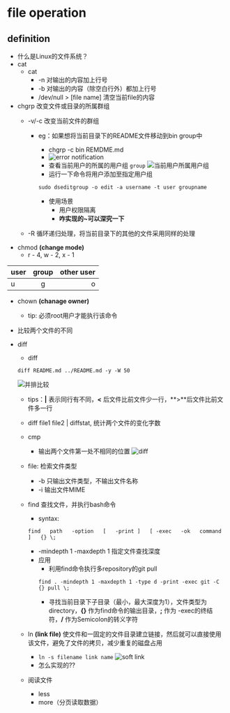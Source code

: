 # file operation

## definition

* 什么是Linux的文件系统？
* cat
  * cat
    * -n 对输出的内容加上行号
    * -b 对输出的内容（除空白行外）都加上行号
    * /dev/null > [file name] 清空当前file的内容
* chgrp 改变文件或目录的所属群组
  * -v/-c 改变当前文件的群组
    * eg：如果想将当前目录下的README文件移动到bin group中
      * chgrp -c bin REMDME.md
      * ![error notification](https://user-images.githubusercontent.com/6279298/162874839-056be677-25a3-4789-947b-0fc1a96f1865.png)
      * 查看当前用户的所属的用户组 ```group```
      ![当前用户所属用户组](https://user-images.githubusercontent.com/6279298/162874947-1d422664-7729-45e5-8aa5-9e4603b63419.png)
      * 运行一下命令将用户添加至指定用户组

      ```
      sudo dseditgroup -o edit -a username -t user groupname
      ```

      * 使用场景
        * 用户权限隔离
        * **咋实现的~可以深究一下**

  * -R 循环递归处理，将当前目录下的其他的文件采用同样的处理
* chmod **(change mode)**
  * r - 4, w - 2, x - 1

| user      | group | other user     |
| :---        |    :----:   |          ---: |
|  u     | g       | o   |

* chown **(chanage owner)**
  * tip: 必须root用户才能执行该命令
* 比较两个文件的不同
* diff
  * diff
  ```
  diff README.md ../README.md -y -W 50
  ```

  ![并排比较](https://user-images.githubusercontent.com/6279298/162893983-ea9da932-b846-4b49-bc1c-e3c22d0caf3c.png)
  * tips：**|** 表示同行有不同，**<** 后文件比前文件少一行，**>**后文件比前文件多一行

  * diff file1 file2 | diffstat, 统计两个文件的变化字数

  * cmp
    * 输出两个文件第一处不相同的位置
![diff](https://user-images.githubusercontent.com/6279298/162893460-62b9b0be-b466-48b0-833a-c02bd7bca2c1.png)

  * file: 检索文件类型
    * -b 只输出文件类型，不输出文件名称
    * -i 输出文件MIME
  * find 查找文件，并执行bash命令
    * syntax:
    ```
    find   path   -option   [   -print ]   [ -exec   -ok   command ]   {} \;
    ```

    * -mindepth 1 -maxdepth 1 指定文件查找深度
    * 应用
      * 利用find命令执行多repository的git pull
      ```
      find . -mindepth 1 -maxdepth 1 -type d -print -exec git -C {} pull \;
      ```
      * 寻找当前目录下子目录（最小，最大深度为1），文件类型为directory，**{}** 作为find命令的输出目录，**;** 作为 -exec的终结符，**/** 作为Semicolon的转义字符
  * ln **(link file)** 使文件和一固定的文件目录建立链接，然后就可以直接使用该文件，避免了文件的拷贝，减少重复的磁盘占用
    * ```ln -s filename link name```
    ![soft link](https://user-images.githubusercontent.com/6279298/162903067-a272cf38-8d12-4a4b-84de-bb17677eaa46.png)
    * 怎么实现的??
  
  * 阅读文件
    * less
    * more（分页读取数据）
